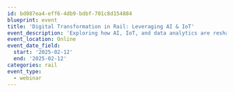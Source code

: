 ```yaml
---
id: bd087ea4-eff6-4db9-bdbf-701c8d154884
blueprint: event
title: 'Digital Transformation in Rail: Leveraging AI & IoT'
event_description: 'Exploring how AI, IoT, and data analytics are reshaping the rail sector'
event_location: Online
event_date_field:
  start: '2025-02-12'
  end: '2025-02-12'
categories: rail
event_type:
  - webinar
---
```

